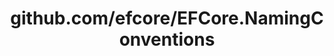 ---
layout: post
title: github.com/efcore/EFCore.NamingConventions
categories: link
tags: [انگلیسی, برنامه‌نویسی]
---